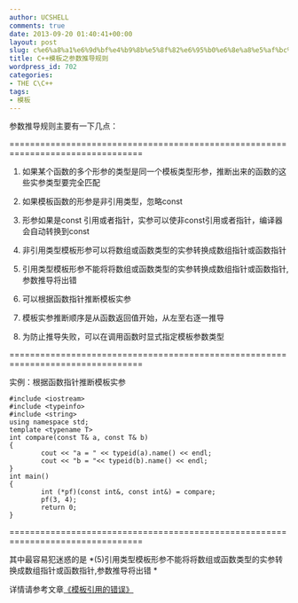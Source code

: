 ```yaml
---
author: UCSHELL
comments: true
date: 2013-09-20 01:40:41+00:00
layout: post
slug: c%e6%a8%a1%e6%9d%bf%e4%b9%8b%e5%8f%82%e6%95%b0%e6%8e%a8%e5%af%bc%e8%a7%84%e5%88%99
title: C++模板之参数推导规则
wordpress_id: 702
categories:
- THE C\C++
tags:
- 模板
---
```


参数推导规则主要有一下几点：

 ================================================================================ 

1. 如果某个函数的多个形参的类型是同一个模板类型形参，推断出来的函数的这些实参类型要完全匹配 

2. 如果模板函数的形参是非引用类型，忽略const 

3. 形参如果是const 引用或者指针，实参可以使非const引用或者指针，编译器会自动转换到const 

4. 非引用类型模板形参可以将数组或函数类型的实参转换成数组指针或函数指针 

5. 引用类型模板形参不能将将数组或函数类型的实参转换成数组指针或函数指针,参数推导将出错 

6. 可以根据函数指针推断模板实参 

7. 模板实参推断顺序是从函数返回值开始，从左至右逐一推导 

8. 为防止推导失败，可以在调用函数时显式指定模板参数类型 

================================================================================

实例：根据函数指针推断模板实参

    
    #include <iostream>
    #include <typeinfo>
    #include <string>
    using namespace std;
    template <typename T>
    int compare(const T& a, const T& b)
    {
            cout << "a = " << typeid(a).name() << endl;
            cout << "b = "<< typeid(b).name() << endl;
    }
    int main()
    {
            int (*pf)(const int&, const int&) = compare;
            pf(3, 4);
            return 0;
    }


================================================================================

其中最容易犯迷惑的是 *(5)引用类型模板形参不能将将数组或函数类型的实参转换成数组指针或函数指针,参数推导将出错 *

详情请参考文章[《模板引用的错误》](http://ucshell.com/archives/691)
